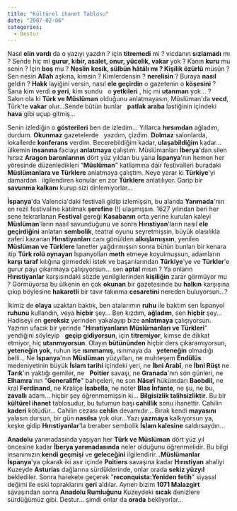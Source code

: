 ```yaml
---
title: "Kültürel ihanet Tablosu"
date: "2007-02-06"
categories: 
  - Destur
---
```


Nasıl **elin vardı** da o yazıyı yazdın ? için **titremedi** mi ? vicdanın **sızlamadı** mı ? Sende hiç mi **gurur, kibir, asalet, onur, yücelik, vakar** yok ? Kanın **kuru** mu senin ? İçin **boş** mu ? **Neslin kesik, sülbün hâtâlı mı ? Kişilik özürlü** müsün ? Sen nesin **Allah** aşkına, kimsin ? Kimlerdensin ? **nerelisin** ? Buraya **nasıl** geldin ? **Hakk** layiğini versin, nasıl **ele geçirdin** o gazetenin o **köşesini** ? Sana kim verdi **o yeri**, kim sundu   o **yetkileri** , hiç mi **utanman** yok... ?   Sakın ola ki **Türk ve Müslüman** olduğunu anlatmayasın, Müslüman'da **vecd**, Türk'te **vakar** olur...Sende bütün bunlar   **patlak araba** lastiğinin içindeki **hava** gibi uçup gitmiş...

Senin izlediğin o **gösterileri** ben de izledim... Yıllarca **hırsımdan** ağladım, durdum. **Okunmaz** gazetelerde   yazdım, çizdim. **Dolmaz** salonlarda, lokallerde **konferans** verdim. Becerebildiğim kadar, **ulaşabildiğim** kadar... ülkemin **insanına** faciayı **anlatmaya** çalıştım. Müslümanları **İberya**'dan silen hırsız **Aragon baronlarının** dört yüz yıldan bu yana **İspanya**'nın hemen her yöresinde düzenledikleri "**Müslüman**" katliamına dair festivalleri buradaki **Müslümanlara ve Türklere** anlatmaya çalıştım. Neye yarar ki **Türkiye**'yi damardan   ilgilendiren konular en zor **Türklere** anlatılıyor. Garip bir **savunma kalkanı** kurup sizi dinlemiyorlar...

**İspanya**'da Valencia'daki festivali gidip izlemişsin, bu alanda **Yarımada**'nın en rezil festivaline katılmak **şerefine** (!) ulaşmışsın. 1627 yılından beri her sene tekrarlanan **Festival** gereği **Kasabanın** orta yerine kurulan kaleyi **Müslüman**'ların nasıl savunduğunu ve sonra **Hırıstiyan**'ların nasıl **ele geçirdiğini** anlatan **sembolik**, teatral oyunu seyretmişsin, büyük olasılıkla zaferi kazanan **Hırıstiyanları** canı gönülden **alkışlamışsın**, yenilen **Müslüman ve Türklere** lanetler yağdırmışsın sonra bütün bunları bir kenara itip **Türk rolü oynayan** İspanyolları **meth** etmeye koyulmuşsun, adamların **karşı taraf** kılığına girmedeki istek ve başarılarından **Türkiye**'ye ve **Türkler**'e gurur payı çıkarmaya çalışıyorsun... sen **aptal** mısın ? Ya onların **Hırıstiyanlar** karşısındaki sözde yenilgilerinden **kişiliğin** zarar görmüyor mu ? Görmüyorsa bu ülkenin en çok **okunan** bir gazetesinde bu **halkın** karşısına çıkıp böylesine **hakaretli** bir tavır takınma **cesaretini** nereden buluyorsun...?

İkimiz de **olaya** uzaktan baktık, ben atalarımın **ruhu** ile baktım sen İspanyol **ruhunu** kullandın, veya **hiçbir** şey... Ben kızdım, **ağladım**, sen **hiçbir** şey... Hadiseyi en **gereksiz** yerinden yakalayıp bize **anlatmaya** çalışıyorsun. Yazının ufacık bir yerinde "**Hırıstiyanların Müslümanları ve Türkleri**" yendiğini söyleyip   **geçip gidiyorsun**, için **titremiyor**, kimse de dikkat etmiyor, hiç **utanmıyorsun**. Olayın **bütününden** hiçbir ders çıkaramıyorsun, **yeteneğin yok**, ruhun işe **ısınmamış**, ısınmaya da   **yeteneğin** olmadığı belli... Ne **İspanya**'nın **Müslüman** yüzyılları, ne muhteşem **Endülüs** medeniyetinin büyük **İslam tarihi** içindeki yeri, ne **İbni Arabî**, ne **İbni Rüşt** ne **Tarık**'ın yaktığı gemiler, ne   **Poitier** savaşı, ne **Granada**'nın son günleri, ne **Elhamra**'nın "**Generaliffe**" bahçeleri, ne son **Nâsırî** hükümdarı **Baobdil,** ne kral **Ferdinand**, ne Kraliçe **İsabella**, ne noter **Blas İnfante**, ne şu, ne bu, **zavallı** adam... hiçbir şey öğrenmemişsin ki... **Bilgisizlik talihsizliktir**. Bu bir **kültürel ihanet** tablosudur, bu tutumun başı **cahillik** sonu ihanettir. Cahilin **kaderi** kötüdür... Cahilin cezası **cehlin** devamıdır... Bırak kendi **mayasını** yalasın dursun, bir gün **nasılsa** yok olur...Yazı **yazmaya** kalkıyorsun ya, keşke gidip **Hırıstiyanlar**'la beraber sembolik **İslam kalesine** saldırsaydın...

**Anadolu** yarımadasında yaşıyan her **Türk ve Müslüman** dört yüz yıl öncesine kadar **İberya yarımadasında** neler olduğunu öğrenmelidir. Bu bilgi insanımızın **kendi geçmişi** ve **geleceğini** ilgilendirir...**Müslümanlar** **İspanya**'ya çıkarak iki asır içinde **Poitiers** savaşına kadar **Hırıstiyan** ahaliyi Kuzeyde **Asturias** dağlarına sürdüklerinde, onlar orada **sekiz yüzyıl** beklediler. Sonra harekete geçerek "**reconquista:Yeniden fetih**" siyasal değimi ile eski topraklarını **geri** aldılar. Aynen bizim **1071 Malazgirt** savaşından sonra **Anadolu Rumluğunu** Kuzeydeki **sıcak** denizlere sürdüğümüz gibi. Destur... şimdi onlar da **orada** bekliyorlar...
